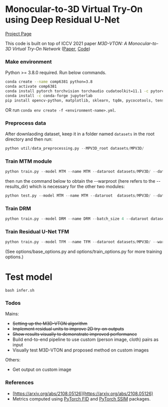 # Monocular-to-3D Virtual Try-On using Deep Residual U-Net

[Project Page](https://hasibzunair.github.io/resm3dvton/)

This code is built on top of ICCV 2021 paper *M3D-VTON: A Monocular-to-3D Virtual Try-On Network* ([Paper](https://arxiv.org/abs/2108.05126), [Code](https://github.com/fyviezhao/M3D-VTON))

### Make environment

Python >= 3.8.0 required. Run below commands.

```sh
conda create --name comp6381 python=3.8
conda activate comp6381
conda install pytorch torchvision torchaudio cudatoolkit=11.1 -c pytorch-lts -c nvidia
conda install -c conda-forge jupyterlab
pip install opencv-python, matplotlib, sklearn, tqdm, pycocotools, tensorboard
```

OR run `conda env create -f <environment-name>.yml`.

### Preprocess data

After downlaoding dataset, keep it in a folder named `datasets` in the root directory and then run:

```python
python util/data_preprocessing.py --MPV3D_root datasets/MPV3D/
```

### Train MTM module
```python
python train.py --model MTM --name MTM --dataroot datasets/MPV3D/ --datalist train_pairs --checkpoints_dir logs/res-m3dvton
```
then run the command below to obtain the --warproot (here refers to the --results_dir) which is necessary for the other two modules:

```python
python test.py --model MTM --name MTM --dataroot  datasets/MPV3D/ --datalist train_pairs --checkpoints_dir logs/res-m3dvton/ --results_dir outs/mtm_outputs
```

### Train DRM
```python
python train.py --model DRM --name DRM --batch_size 4 --dataroot datasets/MPV3D/ --warproot outs/mtm_outputs/aligned/MTM/train_pairs --datalist train_pairs --checkpoints_dir logs/res-m3dvton
```

### Train Residual U-Net TFM
```python
python train.py --model TFM --name TFM --dataroot datasets/MPV3D/ --warproot outs/mtm_outputs/aligned/MTM/train_pairs --datalist train_pairs --checkpoints_dir logs/res-m3dvton

```
(See options/base_options.py and options/train_options.py for more training options.)

# Test model

```
bash infer.sh
```

### Todos

Mains:
* <s>Setting up the M3D-VTON algorithm</s>
* <s>Implement residual units to improve 2D try-on outputs</s>
* <s>Show results visually to demonstrate improved performance</s>
* Build end-to-end pipeline to use custom (person image, cloth) pairs as input
* Visually test M3D-VTON and proposed method on custom images

Others:
* Get output on custom image


### References
* [https://arxiv.org/abs/2108.05126](https://arxiv.org/abs/2108.05126)
* Metrics computed using [PyTorch FID](https://github.com/mseitzer/pytorch-fid) and [PyTorch SSIM](https://github.com/Po-Hsun-Su/pytorch-ssim) packages.